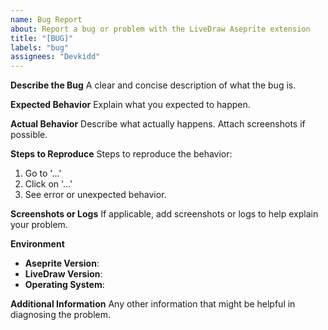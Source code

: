 ```yaml
---
name: Bug Report
about: Report a bug or problem with the LiveDraw Aseprite extension
title: "[BUG]"
labels: "bug"
assignees: "Devkidd"
---
```


**Describe the Bug**
A clear and concise description of what the bug is.

**Expected Behavior**
Explain what you expected to happen.

**Actual Behavior**
Describe what actually happens. Attach screenshots if possible.

**Steps to Reproduce**
Steps to reproduce the behavior:
1. Go to '...'
2. Click on '...'
3. See error or unexpected behavior.

**Screenshots or Logs**
If applicable, add screenshots or logs to help explain your problem.

**Environment**
- **Aseprite Version**:
- **LiveDraw Version**:
- **Operating System**:

**Additional Information**
Any other information that might be helpful in diagnosing the problem.
